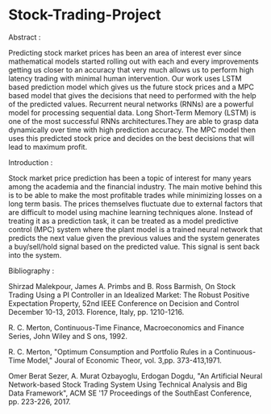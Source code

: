 # Stock-Trading-Project
Abstract : 

Predicting stock market prices has been an area of interest ever since mathematical models started rolling out with each and every improvements getting us closer to an accuracy that very much allows us to perform high latency trading with minimal human intervention. Our work uses LSTM based prediction model which gives us the future stock prices and a MPC based model that gives the decisions that need to performed with the help of the predicted values. Recurrent neural networks (RNNs) are a powerful model for processing sequential data. Long Short-Term Memory (LSTM) is one of the most successful RNNs architectures.They are able to grasp data dynamically over time with high prediction accuracy. The MPC model then uses this predicted stock price and decides on the best decisions that will lead to maximum profit.

Introduction :

Stock market price prediction has been a topic of interest for many years among the academia and the financial industry. The main motive behind this is to be able to make the most profitable trades while minimizing losses on a long term basis. The prices themselves fluctuate due to external factors that are difficult to model using machine learning techniques alone. Instead of treating it as a prediction task, it can be treated as a model predictive control (MPC) system where the plant model is a trained neural network that predicts the next value given the previous values and the system generates a buy/sell/hold signal based on the predicted value. This signal is sent back into the system.

Bibliography :

Shirzad Malekpour, James A. Primbs and B. Ross Barmish, On Stock Trading Using a PI Controller in an Idealized Market: The Robust Positive Expectation Property, 52nd IEEE Conference on Decision and Control December 10-13, 2013. Florence, Italy, pp. 1210-1216.

R. C. Merton, Continuous-Time Finance, Macroeconomics and Finance Series, John Wiley and S ons, 1992.

R. C. Merton, "Optimum Consumption and Portfolio Rules in a Continuous-Time Model," Joural of Economic Theor, vol. 3,pp. 373-413,1971.

Omer Berat Sezer, A. Murat Ozbayoglu, Erdogan Dogdu, "An Artificial Neural Network-based Stock Trading System Using Technical Analysis and Big Data Framework", ACM SE '17 Proceedings of the SouthEast Conference, pp. 223-226, 2017. 
